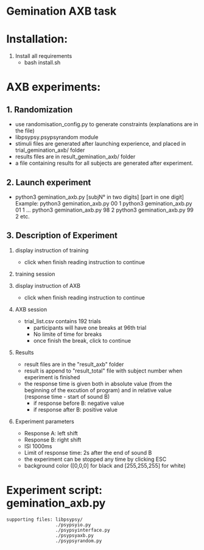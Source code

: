 # Gemination AXB task

# Installation:
1. Install all requirements
    - bash install.sh

# AXB experiments:

## 1. Randomization 
- use randomisation_config.py to generate constraints (explanations are in the file)
- libpsypsy.psypsyrandom module
- stimuli files are generated after launching experience, and placed in trial_gemination_axb/ folder
- results files are in result_gemination_axb/ folder
- a file containing results for all subjects are generated after experiment.


## 2. Launch experiment    
- python3 gemination_axb.py [subjN° in two digits] [part in one digit]
Example: python3 gemination_axb.py 00 1
         python3 gemination_axb.py 01 1
         ...
         python3 gemination_axb.py 98 2
         python3 gemination_axb.py 99 2
         etc.

## 3. Description of Experiment
1. display instruction of training
    - click <space> when finish reading instruction to continue
2. training session
3. display instruction of AXB
    - click <space> when finish reading instruction to continue
4. AXB session
    - trial_list.csv contains 192 trials
        - participants will have one breaks at 96th trial
        - No limite of time for breaks
        - once finish the break, click <space> to continue
5. Results
    - result files are in the "result_axb" folder
    - result is append to "result_total" file with subject number when experiment is finished
    - the response time is given both in absolute value (from the beginning of the excution of program) and in relative value (response time - start of sound B) 
        - if response before B: negative value
        - if response after B: positive value

4. Experiment parameters
    - Response A: left shift
    - Response B: right shift
    - ISI 1000ms
    - Limit of response time: 2s after the end of sound B
    - the experiment can be stopped any time by clicking ESC
    - background color ([0,0,0] for black and [255,255,255] for white)

# Experiment script: gemination_axb.py
    supporting files: libpsypsy/
                      ./psypsyio.py
                      ./psypsyinterface.py
                      ./psypsyaxb.py
                      ./psypsyrandom.py
